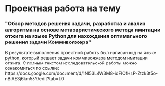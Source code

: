 <h1>Проектная работа на тему </h1>
<h3>"Обзор методов решения задачи, разработка и  анализ алгоритма на основе метаэвристического метода имитации отжига на языке Python для нахождения оптимального решения задачи Коммивояжера"</h3>
В результате выполнения проектной работы был написан код на языке python, который решает задачи коммивояжера методом имитации отжига. С полным текстом исследовательской работы можно ознакомиться по ссылке: https://docs.google.com/document/d/1Nl53L4W3M8-idFIOfH4P-Ztzk3t5o-nBiAE3j6km58Y/edit?tab=t.0
